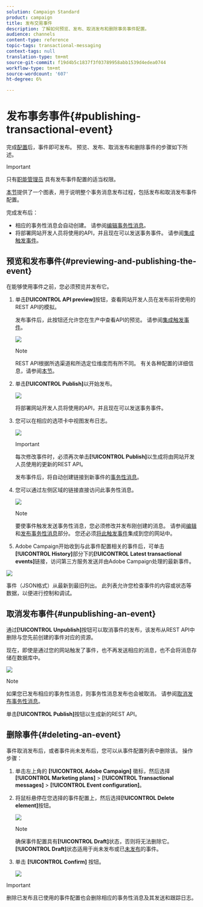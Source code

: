 ```yaml
---
solution: Campaign Standard
product: campaign
title: 发布交易事件
description: 了解如何预览、发布、取消发布和删除事务事件配置。
audience: channels
content-type: reference
topic-tags: transactional-messaging
context-tags: null
translation-type: tm+mt
source-git-commit: f19d4b5c1837f3f03789958abb1539d4edea0744
workflow-type: tm+mt
source-wordcount: '607'
ht-degree: 6%

---
```



# 发布事务事件{#publishing-transactional-event}

完成[配置](../../channels/using/configuring-transactional-event.md)后，事件即可发布。 预览、发布、取消发布和删除事件的步骤如下所述。

>[!IMPORTANT]
>
>只有[职能管理员](../../administration/using/users-management.md#functional-administrators) <!--being part of the **[!UICONTROL All]** [organizational unit](../../administration/using/organizational-units.md) -->具有发布事件配置的适当权限。

[本节](../../channels/using/publishing-transactional-message.md)提供了一个图表，用于说明整个事务消息发布过程，包括发布和取消发布事件配置。

完成发布后：
* 相应的事务性消息会自动创建。 请参阅[编辑事务性消息](../../channels/using/editing-transactional-message.md)。
* 将部署网站开发人员将使用的API，并且现在可以发送事务事件。 请参阅[集成触发事件](../../channels/using/getting-started-with-transactional-msg.md#integrate-event-trigger)。

## 预览和发布事件{#previewing-and-publishing-the-event}

在能够使用事件之前，您必须预览并发布它。

1. 单击&#x200B;**[!UICONTROL API preview]**&#x200B;按钮，查看网站开发人员在发布前将使用的REST API的模拟。

   发布事件后，此按钮还允许您在生产中查看API的预览。 请参阅[集成触发事件](../../channels/using/getting-started-with-transactional-msg.md#integrate-event-trigger)。

   ![](assets/message-center_api_preview.png)

   >[!NOTE]
   >
   >REST API根据所选渠道和所选定位维度而有所不同。 有关各种配置的详细信息，请参阅[本节](../../channels/using/configuring-transactional-event.md#transactional-event-specific-configurations)。

1. 单击&#x200B;**[!UICONTROL Publish]**&#x200B;以开始发布。

   ![](assets/message-center_pub.png)

   将部署网站开发人员将使用的API，并且现在可以发送事务事件。

1. 您可以在相应的选项卡中视图发布日志。

   ![](assets/message-center_logs.png)

   >[!IMPORTANT]
   >
   >每次修改事件时，必须再次单击&#x200B;**[!UICONTROL Publish]**&#x200B;以生成将由网站开发人员使用的更新的REST API。

   发布事件后，将自动创建链接到新事件的[事务性消息](../../channels/using/editing-transactional-message.md)。

1. 您可以通过左侧区域的链接直接访问此事务性消息。

   ![](assets/message-center_messagegeneration.png)

   >[!NOTE]
   >
   >要使事件触发发送事务性消息，您必须修改并发布刚创建的消息。 请参阅[编辑](../../channels/using/editing-transactional-message.md)和[发布事务性消息](../../channels/using/publishing-transactional-message.md)部分。 您还必须[将此触发事件](../../channels/using/getting-started-with-transactional-msg.md#integrate-event-trigger)集成到您的网站中。

1. Adobe Campaign开始收到与此事件配置相关的事件后，可单击&#x200B;**[!UICONTROL History]**&#x200B;部分下的&#x200B;**[!UICONTROL Latest transactional events]**&#x200B;链接，访问第三方服务发送并由Adobe Campaign处理的最新事件。

![](assets/message-center_latest-events.png)

事件（JSON格式）从最新到最旧列出。 此列表允许您检查事件的内容或状态等数据，以便进行控制和调试。

## 取消发布事件{#unpublishing-an-event}

通过&#x200B;**[!UICONTROL Unpublish]**&#x200B;按钮可以取消事件的发布，该发布从REST API中删除与您先前创建的事件对应的资源。

现在，即使是通过您的网站触发了事件，也不再发送相应的消息，也不会将消息存储在数据库中。

![](assets/message-center_unpublish.png)

>[!NOTE]
>
>如果您已发布相应的事务性消息，则事务性消息发布也会被取消。 请参阅[取消发布事务性消息](../../channels/using/publishing-transactional-message.md#unpublishing-a-transactional-message)。

单击&#x200B;**[!UICONTROL Publish]**&#x200B;按钮以生成新的REST API。

<!--## Transactional messaging publication process {#transactional-messaging-pub-process}

The chart below illustrates the transactional messaging publication process.

![](assets/message-center_pub-process.png)

For more on publishing, pausing and unpublishing a transactional message, see [this section](../../channels/using/publishing-transactional-message.md).-->

## 删除事件{#deleting-an-event}

事件取消发布后，或者事件尚未发布后，您可以从事件配置列表中删除该。 操作步骤：

1. 单击左上角的 **[!UICONTROL Adobe Campaign]** 徽标，然后选择 **[!UICONTROL Marketing plans]** > **[!UICONTROL Transactional messages]** > **[!UICONTROL Event configuration]**。
1. 将鼠标悬停在您选择的事件配置上，然后选择&#x200B;**[!UICONTROL Delete element]**&#x200B;按钮。

   ![](assets/message-center_delete-button.png)

   >[!NOTE]
   >
   >确保事件配置具有&#x200B;**[!UICONTROL Draft]**&#x200B;状态，否则将无法删除它。 **[!UICONTROL Draft]**&#x200B;状态适用于尚未发布或已[未发布](#unpublishing-an-event)的事件。

1. 单击 **[!UICONTROL Confirm]** 按钮。

   ![](assets/message-center_delete-confirm.png)

>[!IMPORTANT]
>
>删除已发布且已使用的事件配置也会删除相应的事务性消息及其发送和跟踪日志。
